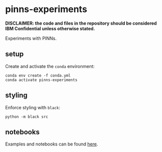 # pinns-experiments

**DISCLAIMER: the code and files in the repository should be considered IBM Confidential unless otherwise stated.**

Experiments with PINNs.

## setup

Create and activate the `conda` environment:

```console
conda env create -f conda.yml
conda activate pinns-experiments
```

## styling

Enforce styling with `black`:

```console
python -m black src
```

## notebooks

Examples and notebooks can be found [here](./notebooks).

